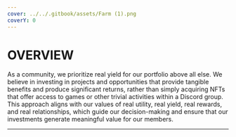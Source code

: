 ```yaml
---
cover: ../../.gitbook/assets/Farm (1).png
coverY: 0
---
```


# OVERVIEW

As a community, we prioritize real yield for our portfolio above all else. We believe in investing in projects and opportunities that provide tangible benefits and produce significant returns, rather than simply acquiring NFTs that offer access to games or other trivial activities within a Discord group. This approach aligns with our values of real utility, real yield, real rewards, and real relationships, which guide our decision-making and ensure that our investments generate meaningful value for our members.

****

##

